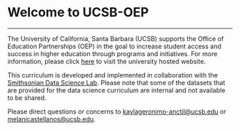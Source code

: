 # Welcome to UCSB-OEP

***
The University of California, Santa Barbara (UCSB) supports the Office of Education Partnerships (OEP) in the goal to increase student access and success in higher education through programs and initiatives. For more information, please click [here](https://oep.ucsb.edu/) to visit the university hosted website.

This curriculum is developed and implemented in collaboration with the [Smithsonian Data Science Lab](https://datascience.si.edu/). Please note that some of the datasets that are provided for the data science curriculum are internal and not available to be shared.

Please direct questions or concerns to <kaylageronimo-anctil@ucsb.edu> or <melanicastellanos@ucsb.edu>.
